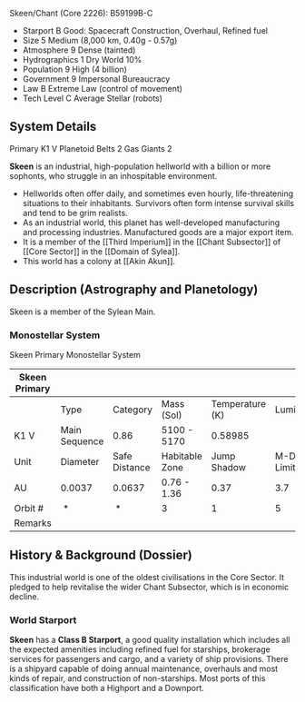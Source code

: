 

Skeen/Chant (Core 2226):  B59199B-C
* Starport  B   Good: Spacecraft Construction, Overhaul, Refined fuel
*  Size 5  Medium (8,000 km, 0.40g - 0.57g)
*  Atmosphere 9  Dense (tainted)
*  Hydrographics 1  Dry World 10%
*  Population 9  High (4 billion)
*  Government 9  Impersonal Bureaucracy
*  Law B  Extreme Law (control of movement)
*  Tech Level C  Average Stellar (robots)


## System Details
Primary K1 V Planetoid Belts 2 Gas Giants 2

**Skeen** is an industrial, high-population hellworld with a billion or more sophonts, who struggle in an inhospitable environment.

*   Hellworlds often offer daily, and sometimes even hourly, life-threatening situations to their inhabitants. Survivors often form intense survival skills and tend to be grim realists.
*   As an industrial world, this planet has well-developed manufacturing and processing industries. Manufactured goods are a major export item.
*   It is a member of the [[Third Imperium]] in the [[Chant Subsector]] of [[Core Sector]] in the [[Domain of Sylea]].
*   This world has a colony at [[Akin Akun]].

Description (Astrography and Planetology)
------------------------------------------------------------------------------------------------------------------------------------------------------------------------------------------------

Skeen is a member of the Sylean Main.

### Monostellar System


Skeen Primary Monostellar System

|Skeen Primary|             |             |              |               |             |
|-------------|-------------|-------------|--------------|---------------|-------------|
|             |Type         |Category     |Mass (Sol)    |Temperature (K)|Luminosity   |
|K1 V         |Main Sequence|0.86         |5100 - 5170   |0.58985        |             |
|Unit         |Diameter     |Safe Distance|Habitable Zone|Jump Shadow    |M-Drive Limit|
|AU           |0.0037       |0.0637       |0.76 - 1.36   |0.37           |3.7          |
|Orbit #      | *           | *           |3             |1              |5            |
|Remarks      |             |             |              |               |             |


History & Background (Dossier)
--------------------------------------------------------------------------------------------------------------------------------------------------------------------------

This industrial world is one of the oldest civilisations in the Core Sector. It pledged to help revitalise the wider Chant Subsector, which is in economic decline.

### World Starport

**Skeen** has a **Class B Starport**, a good quality installation which includes all the expected amenities including refined fuel for starships, brokerage services for passengers and cargo, and a variety of ship provisions. There is a shipyard capable of doing annual maintenance, overhauls and most kinds of repair, and construction of non-starships. Most ports of this classification have both a Highport and a Downport.
